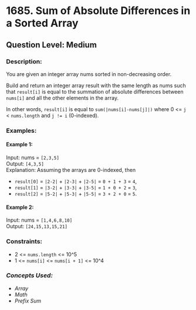 # 1685. Sum of Absolute Differences in a Sorted Array
## Question Level: Medium
### Description:
You are given an integer array nums sorted in non-decreasing order.

Build and return an integer array result with the same length as nums such that `result[i]` is equal to the summation of absolute differences between `nums[i]` and all the other elements in the array.

In other words, `result[i]` is equal to `sum(|nums[i]-nums[j]|)` where 0 <= `j` < `nums.length` and `j != i` (0-indexed).

### Examples:
#### Example 1:

Input: nums = `[2,3,5]`<br>
Output: `[4,3,5]`<br>
Explanation: Assuming the arrays are 0-indexed, then
- `result[0]` = `|2-2|` + `|2-3|` + `|2-5|` = `0 + 1 + 3` = `4`,
- `result[1]` = `|3-2|` + `|3-3|` + `|3-5|` = `1 + 0 + 2` = `3`,
- `result[2]` = `|5-2|` + `|5-3|` + `|5-5|` = `3 + 2 + 0` = `5`.
#### Example 2:

Input: nums = `[1,4,6,8,10]`<br>
Output: `[24,15,13,15,21]`<br>


### Constraints:

- 2 <= `nums.length` <= 10^5
- 1 <= `nums[i]` <= `nums[i + 1]` <= 10^4

### <i>Concepts Used:
- Array
- Math
- Prefix Sum </i>